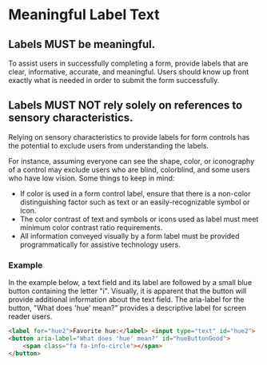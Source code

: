 # Meaningful Label Text

## Labels MUST be meaningful.

To assist users in successfully completing a form, provide labels that are clear, informative, accurate, and meaningful. Users should know up front exactly what is needed in order to submit the form successfully.

## Labels MUST NOT rely solely on references to sensory characteristics.

Relying on sensory characteristics to provide labels for form controls has the potential to exclude users from understanding the labels.

For instance, assuming everyone can see the shape, color, or iconography of a control may exclude users who are blind, colorblind, and some users who have low vision. Some things to keep in mind:

- If color is used in a form control label, ensure that there is a non-color distinguishing factor such as text or an easily-recognizable symbol or icon.
- The color contrast of text and symbols or icons used as label must meet minimum color contrast ratio requirements.
- All information conveyed visually by a form label must be provided programmatically for assistive technology users.

### Example

In the example below, a text field and its label are followed by a small blue button containing the letter "i". Visually, it is apparent that the button will provide additional information about the text field. The aria-label for the button, "What does 'hue' mean?" provides a descriptive label for screen reader users.

```html
<label for="hue2">Favorite hue:</label> <input type="text" id="hue2"> 
<button aria-label="What does 'hue' mean?" id="hueButtonGood">
    <span class="fa fa-info-circle"></span>
</button>
```

